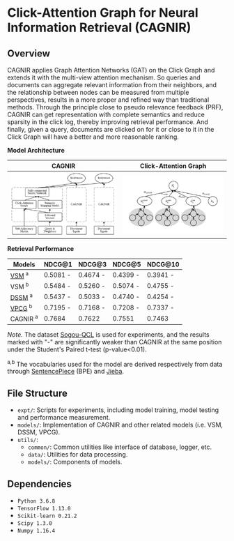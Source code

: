 # Click-Attention Graph for Neural Information Retrieval (CAGNIR)

## Overview

CAGNIR applies Graph Attention Networks (GAT) on the Click Graph and extends it with the multi-view attention mechanism. So queries and documents can aggregate relevant information from their neighbors, and the relationship between nodes can be measured from multiple perspectives, results in a more proper and refined way than traditional methods. Through the principle close to pseudo relevance feedback (PRF), CAGNIR can get representation with complete semantics and reduce sparsity in the click log, thereby improving retrieval performance. And finally, given a query, documents are clicked on for it or close to it in the Click Graph will have a better and more reasonable ranking.

**Model Architecture**

| CAGNIR | Click-Attention Graph |
| ---- | ---- |
| ![](https://raw.githubusercontent.com/rmhsiao/CAGNIR/demo/CAGNIR.png) | ![](https://raw.githubusercontent.com/rmhsiao/CAGNIR/demo/Click-Attention%20Graph.png) |

**Retrieval Performance**

| Models                                                     | NDCG@1   | NDCG@3   | NDCG@5   | NDCG@10  |
| ---------------------------------------------------------- | -------- | -------- | -------- | -------- |
| [VSM](https://dl.acm.org/doi/10.1145/361219.361220) <sup>a</sup>    | 0.5081 - | 0.4674 - | 0.4399 - | 0.3941 - |
| VSM <sup>b</sup>                                                    | 0.5484 - | 0.5260 - | 0.5074 - | 0.4755 - |
| [DSSM](https://dl.acm.org/doi/10.1145/2505515.2505665) <sup>a</sup> | 0.5437 - | 0.5033 - | 0.4740 - | 0.4254 - |
| [VPCG](https://dl.acm.org/doi/10.1145/2911451.2911531) <sup>b</sup> | 0.7195 - | 0.7168 - | 0.7208 - | 0.7337 - |
| CAGNIR <sup>a</sup>                                                 | 0.7684   | 0.7622   | 0.7551   | 0.7463   |

*Note.* The dataset [Sogou-QCL](https://dl.acm.org/doi/10.1145/3209978.3210092) is used for experiments, and the results marked with "-" are significantly weaker than CAGNIR at the same position under the Student's Paired t-test (p-value<0.01).

<sup>a,b</sup> The vocabularies used for the model are derived respectively from data through [SentencePiece](https://github.com/google/sentencepiece/) (BPE) and [Jieba](https://github.com/fxsjy/jieba).


## File Structure

- `expt/`: Scripts for experiments, including model training, model testing and performance measurement.
- `models/`: Implementation of CAGNIR and other related models (i.e. VSM, DSSM, VPCG).
- `utils/`:
    - `common/`: Common utilities like interface of database, logger, etc.
    - `data/`: Utilities for data processing.
    - `models/`: Components of models.

## Dependencies

-   `Python 3.6.8`
-   `TensorFlow 1.13.0`
-   `Scikit-learn 0.21.2`
-   `Scipy 1.3.0`
-   `Numpy 1.16.4`
